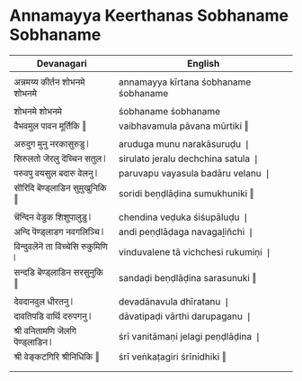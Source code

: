 # Annamayya Keerthanas Sobhaname Sobhaname

| Devanagari | English |
| ------ | ------ |
|  |  |
| अन्नमय्य कीर्तन शोभनमे शोभनमे   | annamayya kīrtana śobhaname śobhaname   |
|  |  |
| शोभनमे शोभनमे   | śobhaname śobhaname   |
| वैभवमुल पावन मूर्तिकि ‖   | vaibhavamula pāvana mūrtiki ‖   |
|  |  |
| अरुदुग मुनु नरकासुरुडु ❘   | aruduga munu narakāsuruḍu ❘   |
| सिरुलतो जॆरलु दॆच्चिन सतुल ❘   | sirulato jeralu dechchina satula ❘   |
| परुवपु वयसुल बदारु वेलनु ❘   | paruvapu vayasula badāru velanu ❘   |
| सॊरिदि बॆण्ड्लाडिन सुमुखुनिकि ‖   | soridi beṇḍlāḍina sumukhuniki ‖   |
|  |  |
| चॆन्दिन वेडुक शिशुपालुडु ❘   | chendina veḍuka śiśupāluḍu ❘   |
| अन्दि पॆण्ड्लाडग नवगलिञ्चि ❘   | andi peṇḍlāḍaga navagaḻiñchi ❘   |
| विन्दुवलॆनॆ ता विच्चेसि रुकुमिणि ❘   | vinduvalene tā vichchesi rukumiṇi ❘   |
| सन्दडि बॆण्ड्लाडिन सरसुनुकि ‖   | sandaḍi beṇḍlāḍina sarasunuki ‖   |
|  |  |
| देवदानवुल धीरतनु ❘   | devadānavula dhīratanu ❘   |
| दावतिपडि वार्थि दरुपगनु ❘   | dāvatipaḍi vārthi darupaganu ❘   |
| श्री वनितामणि जॆलगि पॆण्ड्लाडिन ❘   | śrī vanitāmaṇi jelagi peṇḍlāḍina ❘   |
| श्री वेङ्कटगिरि श्रीनिधिकि ‖   | śrī veṅkaṭagiri śrīnidhiki ‖   |
|  |  |
|  |  |
